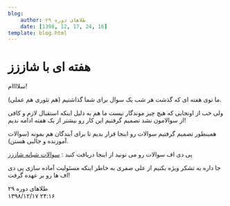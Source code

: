 ```yaml
---
blog:
    author: طلاهای دوره ۲۹
    date: [1398, 12, 17, 24, 16]
template: blog.html
---
```

# هفته ای با شاززز

<div class="cnt">
<p>سلاااام!</p>

<p>ما توی هفته ای که گذشت هر شب یک سوال برای شما گذاشتیم (هم تئوری هم عملی).</p>
<p>ولی خب از اونجایی که هیچ چیز موندگار نیست ما هم به دلیل اینکه استقبال لازم و کافی از سوالامون نشد تصمیم گرفتیم این کار رو بیشتر از یک هفته ادامه ندیم!</p>
<p>همینطور تصمیم گرفتیم سوالات رو اینجا قرار بدیم تا برای آیندگان هم بمونه (سوالات آموزنده و جالبی هستن).</p>

<p>پی دی اف سوالات رو می تونید از اینجا دریافت کنید : <a href="http://bayanbox.ir/info/188119676541859005/Shaazzz-Night-Problems">سوالات شبانه شاززز</a></p>

<p>جا داره یه تشکر ویژه بکنیم از علی صفری به خاطر اینکه مسئولیت آماده سازی پی دی اف ها رو بر عهده گرفت!</p>
</div>

<div class="blog-info">
    <div class="blog-author">طلاهای دوره ۲۹</div>
    <div class="blog-date">۱۳۹۸/۱۲/۱۷ ۲۴:۱۶</div>
</div>

